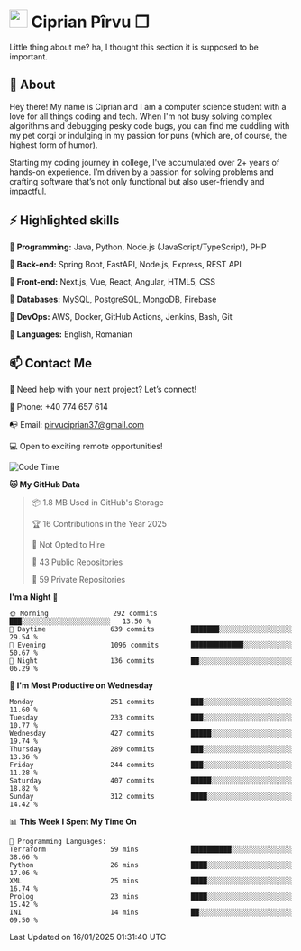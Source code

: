 # <img height="32px" src="https://user-images.githubusercontent.com/74038190/216122041-518ac897-8d92-4c6b-9b3f-ca01dcaf38ee.png"> Ciprian Pîrvu ❐ </h1>

Little thing about me? ha, I thought this section it is supposed to be important.

## 🧐 About

Hey there! My name is Ciprian and I am a computer science student with a love for all things coding and tech. When I'm not busy solving complex algorithms and debugging pesky code bugs, you can find me cuddling with my pet corgi or indulging in my passion for puns (which are, of course, the highest form of humor).

Starting my coding journey in college, I've accumulated over 2+ years of hands-on experience. I’m driven by a passion for solving problems and crafting software that’s not only functional but also user-friendly and impactful.


## ⚡ Highlighted skills

🎯 **Programming:** Java, Python, Node.js (JavaScript/TypeScript), PHP

🎯 **Back-end:** Spring Boot, FastAPI, Node.js, Express, REST API

🎯 **Front-end:** Next.js, Vue, React, Angular, HTML5, CSS

🎯 **Databases:** MySQL, PostgreSQL, MongoDB, Firebase

🎯 **DevOps:** AWS, Docker, GitHub Actions, Jenkins, Bash, Git

🎯 **Languages:** English, Romanian



## 📫 Contact Me

🤝 Need help with your next project? Let’s connect!

📱 Phone: +40 774 657 614

📭 Email: pirvuciprian37@gmail.com


💻 Open to exciting remote opportunities!

<!--START_SECTION:waka-->
![Code Time](http://img.shields.io/badge/Code%20Time-2%2C258%20hrs%2049%20mins-blue)

**🐱 My GitHub Data** 

> 📦 1.8 MB Used in GitHub's Storage 
 > 
> 🏆 16 Contributions in the Year 2025
 > 
> 🚫 Not Opted to Hire
 > 
> 📜 43 Public Repositories 
 > 
> 🔑 59 Private Repositories 
 > 
**I'm a Night 🦉** 

```text
🌞 Morning                292 commits         ███░░░░░░░░░░░░░░░░░░░░░░   13.50 % 
🌆 Daytime                639 commits         ███████░░░░░░░░░░░░░░░░░░   29.54 % 
🌃 Evening                1096 commits        █████████████░░░░░░░░░░░░   50.67 % 
🌙 Night                  136 commits         ██░░░░░░░░░░░░░░░░░░░░░░░   06.29 % 
```
📅 **I'm Most Productive on Wednesday** 

```text
Monday                   251 commits         ███░░░░░░░░░░░░░░░░░░░░░░   11.60 % 
Tuesday                  233 commits         ███░░░░░░░░░░░░░░░░░░░░░░   10.77 % 
Wednesday                427 commits         █████░░░░░░░░░░░░░░░░░░░░   19.74 % 
Thursday                 289 commits         ███░░░░░░░░░░░░░░░░░░░░░░   13.36 % 
Friday                   244 commits         ███░░░░░░░░░░░░░░░░░░░░░░   11.28 % 
Saturday                 407 commits         █████░░░░░░░░░░░░░░░░░░░░   18.82 % 
Sunday                   312 commits         ████░░░░░░░░░░░░░░░░░░░░░   14.42 % 
```


📊 **This Week I Spent My Time On** 

```text
💬 Programming Languages: 
Terraform                59 mins             ██████████░░░░░░░░░░░░░░░   38.66 % 
Python                   26 mins             ████░░░░░░░░░░░░░░░░░░░░░   17.06 % 
XML                      25 mins             ████░░░░░░░░░░░░░░░░░░░░░   16.74 % 
Prolog                   23 mins             ████░░░░░░░░░░░░░░░░░░░░░   15.42 % 
INI                      14 mins             ██░░░░░░░░░░░░░░░░░░░░░░░   09.50 % 
```


 Last Updated on 16/01/2025 01:31:40 UTC
<!--END_SECTION:waka-->
